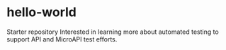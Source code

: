 # hello-world
Starter repository
Interested in learning more about automated testing to support API and MicroAPI test efforts.
